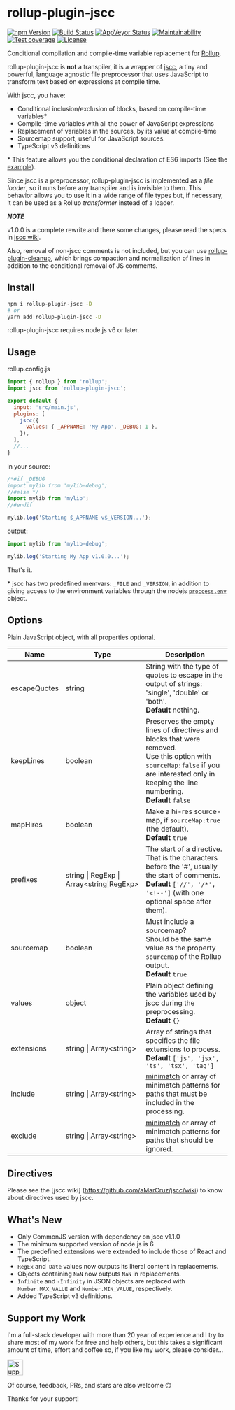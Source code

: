 # rollup-plugin-jscc

[![npm Version][npm-badge]][npm-url]
[![Build Status][build-badge]][build-url]
[![AppVeyor Status][wbuild-badge]][wbuild-url]
[![Maintainability][climate-badge]][climate-url]
[![Test coverage][codecov-badge]][codecov-url]
[![License][license-badge]][license-url]

Conditional compilation and compile-time variable replacement for [Rollup](http://rollupjs.org/).

rollup-plugin-jscc is **not** a transpiler, it is a wrapper of [jscc](http://amarcruz.github.io/jspreproc), a tiny and powerful, language agnostic file preprocessor that uses JavaScript to transform text based on expressions at compile time.

With jscc, you have:

- Conditional inclusion/exclusion of blocks, based on compile-time variables*
- Compile-time variables with all the power of JavaScript expressions
- Replacement of variables in the sources, by its value at compile-time
- Sourcemap support, useful for JavaScript sources.
- TypeScript v3 definitions

\* This feature allows you the conditional declaration of ES6 imports (See the [example](#example)).

Since jscc is a preprocessor, rollup-plugin-jscc is implemented as a _file loader_, so it runs before any transpiler and is invisible to them. This behavior allows you to use it in a wide range of file types but, if necessary, it can be used as a Rollup _transformer_ instead of a loader.

_**NOTE**_

v1.0.0 is a complete rewrite and there some changes, please read the specs in [jscc wiki](https://github.com/aMarCruz/jscc/wiki).

Also, removal of non-jscc comments is not included, but you can use [rollup-plugin-cleanup](https://github.com/aMarCruz/rollup-plugin-cleanup), which brings compaction and normalization of lines in addition to the conditional removal of JS comments.

## Install

```bash
npm i rollup-plugin-jscc -D
# or
yarn add rollup-plugin-jscc -D
```

rollup-plugin-jscc requires node.js v6 or later.

## Usage

rollup.config.js

```js
import { rollup } from 'rollup';
import jscc from 'rollup-plugin-jscc';

export default {
  input: 'src/main.js',
  plugins: [
    jscc({
      values: { _APPNAME: 'My App', _DEBUG: 1 },
    }),
  ],
  //...
}
```

in your source:

```js
/*#if _DEBUG
import mylib from 'mylib-debug';
//#else */
import mylib from 'mylib';
//#endif

mylib.log('Starting $_APPNAME v$_VERSION...');
```

output:

```js
import mylib from 'mylib-debug';

mylib.log('Starting My App v1.0.0...');
```

That's it.

\* jscc has two predefined memvars: `_FILE` and `_VERSION`, in addition to giving access to the environment variables through the nodejs [`proccess.env`](https://nodejs.org/api/process.html#process_process_env) object.

## Options

Plain JavaScript object, with all properties optional.

Name         | Type            | Description
------------ | --------------- | -----------
escapeQuotes | string          | String with the type of quotes to escape in the output of strings: 'single', 'double' or 'both'.<br>**Default** nothing.
keepLines    | boolean         | Preserves the empty lines of directives and blocks that were removed.<br>Use this option with `sourceMap:false` if you are interested only in keeping the line numbering.<br>**Default** `false`
mapHires     | boolean         | Make a hi-res source-map, if `sourceMap:true` (the default).<br>**Default** `true`
prefixes     | string &vert; RegExp &vert;<br>Array&lt;string&vert;RegExp&gt; | The start of a directive. That is the characters before the '#', usually the start of comments.<br>**Default** `['//', '/*', '<!--']` (with one optional space after them).
sourcemap    | boolean         | Must include a sourcemap?<br>Should be the same value as the property `sourcemap` of the Rollup output.<br>**Default** `true`
values       | object          | Plain object defining the variables used by jscc during the preprocessing.<br>**Default** `{}`
extensions   | string &vert; Array&lt;string&gt; | Array of strings that specifies the file extensions to process.<br>**Default** `['js', 'jsx', 'ts', 'tsx', 'tag']`
include      | string &vert; Array&lt;string&gt; | [minimatch](https://github.com/isaacs/minimatch) or array of minimatch patterns for paths that must be included in the processing.
exclude      | string &vert; Array&lt;string&gt; | [minimatch](https://github.com/isaacs/minimatch) or array of minimatch patterns for paths that should be ignored.

## Directives

Please see the [jscc wiki] (https://github.com/aMarCruz/jscc/wiki) to know about directives used by jscc.

## What's New

- Only CommonJS version with dependency on jscc v1.1.0
- The minimum supported version of node.js is 6
- The predefined extensions were extended to include those of React and TypeScript.
- `RegEx` and` Date` values now outputs its literal content in replacements.
- Objects containing `NaN` now outputs `NaN` in replacements.
- `Infinite` and `-Infinity` in JSON objects are replaced with `Number.MAX_VALUE` and `Number.MIN_VALUE`, respectively.
- Added TypeScript v3 definitions.

## Support my Work

I'm a full-stack developer with more than 20 year of experience and I try to share most of my work for free and help others, but this takes a significant amount of time, effort and coffee so, if you like my work, please consider...

[<img src="https://amarcruz.github.io/images/kofi_blue.png" height="36" title="Support Me on Ko-fi" />][kofi-url]

Of course, feedback, PRs, and stars are also welcome 🙃

Thanks for your support!

[npm-badge]:      https://img.shields.io/npm/v/rollup-plugin-jscc.svg
[npm-url]:        https://www.npmjs.com/package/rollup-plugin-jscc
[build-badge]:    https://img.shields.io/travis/aMarCruz/rollup-plugin-jscc.svg
[build-url]:      https://travis-ci.org/aMarCruz/rollup-plugin-jscc
[wbuild-badge]:   https://img.shields.io/appveyor/ci/aMarCruz/rollup-plugin-jscc/master.svg?style=flat-square
[wbuild-url]:     https://ci.appveyor.com/project/aMarCruz/rollup-plugin-jscc/branch/master
[climate-badge]:  https://api.codeclimate.com/v1/badges/896211f2169f2c1dcd62/maintainability
[climate-url]:    https://codeclimate.com/github/aMarCruz/rollup-plugin-jscc/maintainability
[codecov-badge]:  https://codecov.io/gh/aMarCruz/rollup-plugin-jscc/branch/master/graph/badge.svg
[codecov-url]:    https://codecov.io/gh/aMarCruz/rollup-plugin-jscc
[license-badge]:  https://img.shields.io/npm/l/express.svg
[license-url]:    https://github.com/aMarCruz/rollup-plugin-jscc/blob/master/LICENSE
[kofi-url]:       https://ko-fi.com/C0C7LF7I

